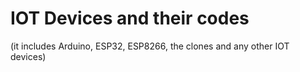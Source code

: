 # IOT Devices and their codes
(it includes Arduino, ESP32, ESP8266, the clones and any other IOT devices)
